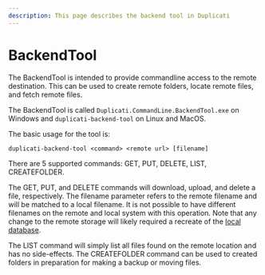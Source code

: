 ```yaml
---
description: This page describes the backend tool in Duplicati
---
```


# BackendTool

The BackendTool is intended to provide commandline access to the remote destination. This can be used to create remote folders, locate remote files, and fetch remote files.

The BackendTool is called `Duplicati.CommandLine.BackendTool.exe` on Windows and `duplicati-backend-tool` on Linux and MacOS.

The basic usage for the tool is:

```
duplicati-backend-tool <command> <remote url> [filename]
```

There are 5 supported commands: GET, PUT, DELETE, LIST, CREATEFOLDER.

The GET, PUT, and DELETE commands will download, upload, and delete a file, respectively. The filename parameter refers to the remote filename and will be matched to a local filename. It is not possible to have different filenames on the remote and local system with this operation. Note that any change to the remote storage will likely required a recreate of the [local database](../../detailed-descriptions/the-local-database.md).

The LIST command will simply list all files found on the remote location and has no side-effects. The CREATEFOLDER command can be used to created folders in preparation for making a backup or moving files.&#x20;
